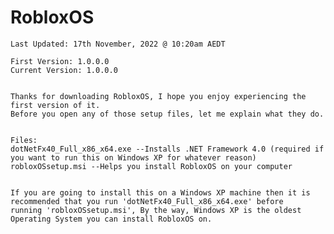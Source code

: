 # RobloxOS
~~~~~~~~~~~~~~~~~~~~~~~~~~~~~~~~~~~~~~~~~~~~~~~~~~~~~~~~~~~
Last Updated: 17th November, 2022 @ 10:20am AEDT

First Version: 1.0.0.0
Current Version: 1.0.0.0


Thanks for downloading RobloxOS, I hope you enjoy experiencing the first version of it.
Before you open any of those setup files, let me explain what they do.


Files:
dotNetFx40_Full_x86_x64.exe --Installs .NET Framework 4.0 (required if you want to run this on Windows XP for whatever reason)
robloxOSsetup.msi --Helps you install RobloxOS on your computer


If you are going to install this on a Windows XP machine then it is recommended that you run 'dotNetFx40_Full_x86_x64.exe' before
running 'robloxOSsetup.msi', By the way, Windows XP is the oldest Operating System you can install RobloxOS on.
~~~~~~~~~~~~~~~~~~~~~~~~~~~~~~~~~~~~~~~~~~~~~~~~~~~~~~~~~~~

